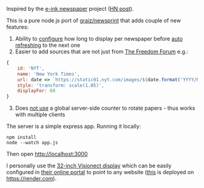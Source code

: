 Inspired by the [e-ink newspaper](https://github.com/mmicire/nyt2png) project ([HN post](https://news.ycombinator.com/item?id=26611371)).

This is a pure node.js port of [graiz/newsprint](https://github.com/graiz/newsprint) that adds couple of new features:
1. Ability to [configure](https://github.com/pathikrit/newswall/blob/8ff36120521ab406fec4d214b3800c9f699b9f66/app.js#L21) how long to display per newspaper before [auto refreshing](https://en.wikipedia.org/wiki/Meta_refresh) to the next one
2. Easier to add sources that are not just from [The Freedom Forum](https://www.freedomforum.org/todaysfrontpages/) e.g.:
```js
{
    id: 'NYT',
    name: 'New York Times',
    url: date => `https://static01.nyt.com/images/${date.format('YYYY/MM/DD')}/nytfrontpage/scan.pdf`,
    style: 'transform: scale(1.05)',
    displayFor: 60
}
```
3. Does [not use](https://github.com/pathikrit/newswall/blob/master/views/paper.ejs#L5) a global server-side counter to rotate papers - thus works with multiple clients

The server is a simple express app. Running it locally:
```shell
npm install
node --watch app.js
```
Then open <http://localhost:3000>

I personally use the [32-inch Visionect display](https://www.visionect.com/shop/place-play-32/ref/pathikrit/)
which can be easily configured in [their online portal](https://portal.getjoan.com/) to point to any website
([this](http://newswall.onrender.com) is deployed on <https://render.com>).

